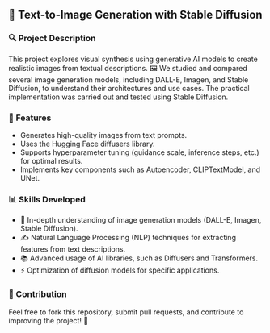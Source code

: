 ## 🎨 Text-to-Image Generation with Stable Diffusion

### 🔍 Project Description
This project explores visual synthesis using generative AI models to create realistic images from textual descriptions. 🖼️ We studied and compared several image generation models, including DALL-E, Imagen, and Stable Diffusion, to understand their architectures and use cases. The practical implementation was carried out and tested using Stable Diffusion.

### 🚀 Features
- Generates high-quality images from text prompts.
- Uses the Hugging Face diffusers library.
- Supports hyperparameter tuning (guidance scale, inference steps, etc.) for optimal results.
- Implements key components such as Autoencoder, CLIPTextModel, and UNet.

### 📊 Skills Developed
- 🤖 In-depth understanding of image generation models (DALL-E, Imagen, Stable Diffusion).
- ✍️ Natural Language Processing (NLP) techniques for extracting features from text descriptions.
- 📚 Advanced usage of AI libraries, such as Diffusers and Transformers.
- ⚡ Optimization of diffusion models for specific applications.

### 🤝 Contribution
Feel free to fork this repository, submit pull requests, and contribute to improving the project! 🚀
